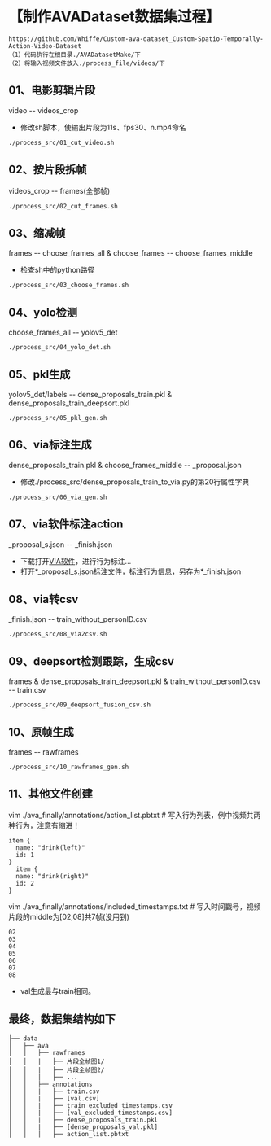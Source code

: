 # 【制作AVADataset数据集过程】
```
https://github.com/Whiffe/Custom-ava-dataset_Custom-Spatio-Temporally-Action-Video-Dataset 
（1）代码执行在根目录./AVADatasetMake/下
（2）将输入视频文件放入./process_file/videos/下
```

## 01、电影剪辑片段
video -- videos_crop
- 修改sh脚本，使输出片段为11s、fps30、n.mp4命名
```shell
./process_src/01_cut_video.sh
```

## 02、按片段拆帧					
videos_crop -- frames(全部帧)
```shell
./process_src/02_cut_frames.sh 
```

## 03、缩减帧
frames -- choose_frames_all & choose_frames -- choose_frames_middle
- 检查sh中的python路径
```shell
./process_src/03_choose_frames.sh	
```

## 04、yolo检测
choose_frames_all -- yolov5_det
```shell
./process_src/04_yolo_det.sh
```

## 05、pkl生成
yolov5_det/labels -- dense_proposals_train.pkl & dense_proposals_train_deepsort.pkl
```shell
./process_src/05_pkl_gen.sh
```

## 06、via标注生成
dense_proposals_train.pkl & choose_frames_middle -- _proposal.json
- 修改./process_src/dense_proposals_train_to_via.py的第20行属性字典
```shell
./process_src/06_via_gen.sh	
```
	
## 07、via软件标注action
_proposal_s.json -- _finish.json
- 下载打开[VIA软件](https://www.robots.ox.ac.uk/~vgg/software/via/downloads/via3/via-3.0.11.zip )，进行行为标注...
- 打开*_proposal_s.json标注文件，标注行为信息，另存为*_finish.json

## 08、via转csv
_finish.json -- train_without_personID.csv
```shell
./process_src/08_via2csv.sh
```

## 09、deepsort检测跟踪，生成csv
frames & dense_proposals_train_deepsort.pkl & train_without_personID.csv -- train.csv
```shell
./process_src/09_deepsort_fusion_csv.sh
```

## 10、原帧生成
frames -- rawframes
```shell
./process_src/10_rawframes_gen.sh
```

## 11、其他文件创建

vim ./ava_finally/annotations/action_list.pbtxt # 写入行为列表，例中视频共两种行为，注意有缩进！
```text
item {
  name: "drink(left)"
  id: 1
}
  item {
  name: "drink(right)"
  id: 2
}
```

vim ./ava_finally/annotations/included_timestamps.txt  # 写入时间戳号，视频片段的middle为[02,08]共7帧(没用到)
```text
02
03
04
05
06
07
08
```
- val生成最与train相同。
## 最终，数据集结构如下
	├── data
	│   ├── ava
	│   │   ├── rawframes
	│   │   |   ├── 片段全帧图1/
	│   │   |   ├── 片段全帧图2/
	│   │   |   ├── ...
	│   │   ├── annotations
	│   │   |   ├── train.csv
	│   │   |   ├── [val.csv]
	│   │   |   ├── train_excluded_timestamps.csv
	│   │   |   ├── [val_excluded_timestamps.csv]	
	│   │   |   ├── dense_proposals_train.pkl
	│   │   |   ├── [dense_proposals_val.pkl]
	│   │   |   ├── action_list.pbtxt

